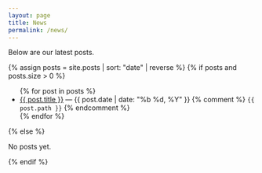 ```yaml
---
layout: page
title: News
permalink: /news/
---
```


Below are our latest posts.

{% assign posts = site.posts | sort: "date" | reverse %}
{% if posts and posts.size > 0 %}
<ul>
{% for post in posts %}
  <li>
    <a href="{{ post.url | relative_url }}">{{ post.title }}</a>
    — {{ post.date | date: "%b %d, %Y" }}
    {% comment %}
    <code>{{ post.path }}</code>   <!-- debug: shows source file -->
    {% endcomment %}
  </li>
{% endfor %}
</ul>
{% else %}
<p>No posts yet.</p>
{% endif %}

